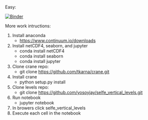Easy:

[![Binder](http://mybinder.org/badge.svg)](http://mybinder.org:/repo/yosoyjay/selfe_vertical_levels)

More work intructions:

1. Install anaconda 
    - https://www.continuum.io/downloads
2. Install netCDF4, seaborn, and jupyter
    - conda install netCDF4
    - conda install seaborn
    - conda install jupyter
3. Clone crane repo:
    - git clone https://github.com/tkarna/crane.git
4. Install crane
    - python setup.py install
3. Clone levels repo: 
    - git clone https://github.com/yosoyjay/selfe_vertical_levels.git
4. Run notebook
    - jupyter notebook
5. In browers click selfe_vertical_levels
6. Execute each cell in the notebook
